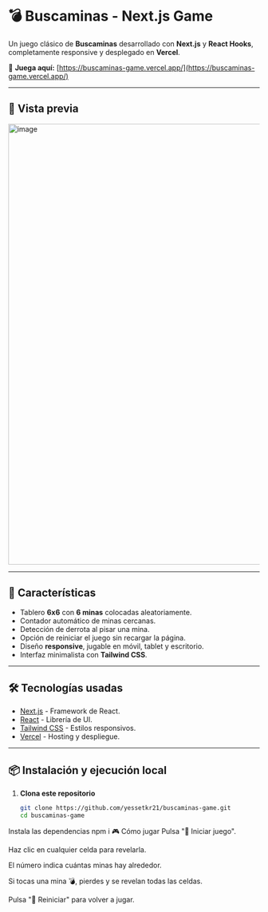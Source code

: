 # 💣 Buscaminas - Next.js Game

Un juego clásico de **Buscaminas** desarrollado con **Next.js** y **React Hooks**, completamente responsive y desplegado en **Vercel**.

🔗 **Juega aquí:** [https://buscaminas-game.vercel.app/](https://buscaminas-game.vercel.app/)

---

## 📸 Vista previa

<img width="1888" height="884" alt="image" src="https://github.com/user-attachments/assets/a7281354-0008-48c3-b341-a1af2f4ee884" />


---

## 🚀 Características

- Tablero **6x6** con **6 minas** colocadas aleatoriamente.
- Contador automático de minas cercanas.
- Detección de derrota al pisar una mina.
- Opción de reiniciar el juego sin recargar la página.
- Diseño **responsive**, jugable en móvil, tablet y escritorio.
- Interfaz minimalista con **Tailwind CSS**.

---

## 🛠 Tecnologías usadas

- [Next.js](https://nextjs.org/) - Framework de React.
- [React](https://react.dev/) - Librería de UI.
- [Tailwind CSS](https://tailwindcss.com/) - Estilos responsivos.
- [Vercel](https://vercel.com/) - Hosting y despliegue.

---

## 📦 Instalación y ejecución local

1. **Clona este repositorio**
   ```bash
   git clone https://github.com/yessetkr21/buscaminas-game.git
   cd buscaminas-game
Instala las dependencias
npm i
🎮 Cómo jugar
Pulsa "🚀 Iniciar juego".

Haz clic en cualquier celda para revelarla.

El número indica cuántas minas hay alrededor.

Si tocas una mina 💣, pierdes y se revelan todas las celdas.

Pulsa "🔄 Reiniciar" para volver a jugar.
